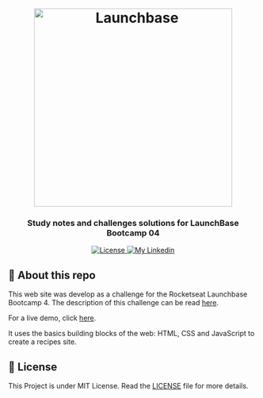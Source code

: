 <h1 align="center">
    <img alt="Launchbase" src="https://storage.googleapis.com/golden-wind/bootcamp-launchbase/logo.png" width="400px" />
</h1>

<h3 align="center">
  Study notes and challenges solutions for LaunchBase Bootcamp 04
</h3>

<p align="center">

  <a href="/LICENSE" >
    <img alt="License" src="https://img.shields.io/badge/license-MIT-%23F8952D">
  </a>

  <a href="https://www.https://www.linkedin.com/in/italoteix/" >
    <img alt="My Linkedin" src="https://img.shields.io/badge/-italoteix-%230077B5?style=social&logo=linkedin">
  </a>
</p>

## :rocket: About this repo

This web site was develop as a challenge for the Rocketseat Launchbase Bootcamp 4.
The description of this challenge can be read [here](https://github.com/Rocketseat/bootcamp-launchbase-desafios-02/blob/master/desafios/02-foodfy.md).

For a live demo, click [here](https://italoteix.github.io/foodfy/).

It uses the basics building blocks of the web: HTML, CSS and JavaScript to create a recipes site.

## :memo: License

This Project is under MIT License. Read the [LICENSE](./LICENSE) file for more details.